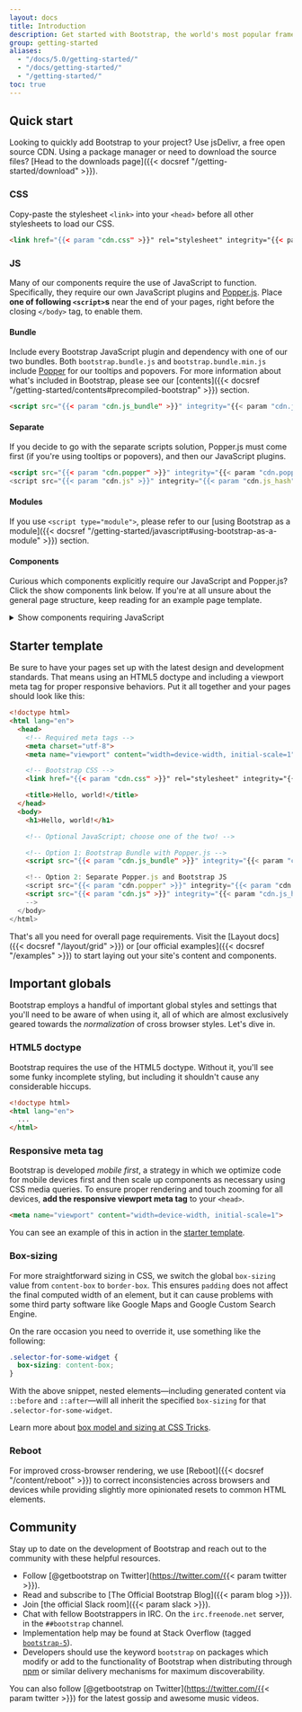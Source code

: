 ```yaml
---
layout: docs
title: Introduction
description: Get started with Bootstrap, the world's most popular framework for building responsive, mobile-first sites, with jsDelivr and a template starter page.
group: getting-started
aliases:
  - "/docs/5.0/getting-started/"
  - "/docs/getting-started/"
  - "/getting-started/"
toc: true
---
```


## Quick start

Looking to quickly add Bootstrap to your project? Use jsDelivr, a free open source CDN. Using a package manager or need to download the source files? [Head to the downloads page]({{< docsref "/getting-started/download" >}}).

### CSS

Copy-paste the stylesheet `<link>` into your `<head>` before all other stylesheets to load our CSS.

```html
<link href="{{< param "cdn.css" >}}" rel="stylesheet" integrity="{{< param "cdn.css_hash" >}}" crossorigin="anonymous">
```

### JS

Many of our components require the use of JavaScript to function. Specifically, they require our own JavaScript plugins and [Popper.js](https://popper.js.org/). Place **one of following `<script>`s** near the end of your pages, right before the closing `</body>` tag, to enable them.

#### Bundle

Include every Bootstrap JavaScript plugin and dependency with one of our two bundles. Both `bootstrap.bundle.js` and `bootstrap.bundle.min.js` include [Popper](https://popper.js.org/) for our tooltips and popovers. For more information about what's included in Bootstrap, please see our [contents]({{< docsref "/getting-started/contents#precompiled-bootstrap" >}}) section.

```html
<script src="{{< param "cdn.js_bundle" >}}" integrity="{{< param "cdn.js_bundle_hash" >}}" crossorigin="anonymous"></script>
```

#### Separate

If you decide to go with the separate scripts solution, Popper.js must come first (if you're using tooltips or popovers), and then our JavaScript plugins.

```html
<script src="{{< param "cdn.popper" >}}" integrity="{{< param "cdn.popper_hash" >}}" crossorigin="anonymous"></script>
<script src="{{< param "cdn.js" >}}" integrity="{{< param "cdn.js_hash" >}}" crossorigin="anonymous"></script>
```

#### Modules

If you use `<script type="module">`, please refer to our [using Bootstrap as a module]({{< docsref "/getting-started/javascript#using-bootstrap-as-a-module" >}}) section.

#### Components

Curious which components explicitly require our JavaScript and Popper.js? Click the show components link below. If you're at all unsure about the general page structure, keep reading for an example page template.

<details>
<summary class="text-primary mb-3">Show components requiring JavaScript</summary>
{{< markdown >}}
- Alerts for dismissing
- Buttons for toggling states and checkbox/radio functionality
- Carousel for all slide behaviors, controls, and indicators
- Collapse for toggling visibility of content
- Dropdowns for displaying and positioning (also requires [Popper.js](https://popper.js.org/))
- Modals for displaying, positioning, and scroll behavior
- Navbar for extending our Collapse plugin to implement responsive behavior
- Toasts for displaying and dismissing
- Tooltips and popovers for displaying and positioning (also requires [Popper.js](https://popper.js.org/))
- Scrollspy for scroll behavior and navigation updates
{{< /markdown >}}
</details>

## Starter template

Be sure to have your pages set up with the latest design and development standards. That means using an HTML5 doctype and including a viewport meta tag for proper responsive behaviors. Put it all together and your pages should look like this:

```html
<!doctype html>
<html lang="en">
  <head>
    <!-- Required meta tags -->
    <meta charset="utf-8">
    <meta name="viewport" content="width=device-width, initial-scale=1">

    <!-- Bootstrap CSS -->
    <link href="{{< param "cdn.css" >}}" rel="stylesheet" integrity="{{< param "cdn.css_hash" >}}" crossorigin="anonymous">

    <title>Hello, world!</title>
  </head>
  <body>
    <h1>Hello, world!</h1>

    <!-- Optional JavaScript; choose one of the two! -->

    <!-- Option 1: Bootstrap Bundle with Popper.js -->
    <script src="{{< param "cdn.js_bundle" >}}" integrity="{{< param "cdn.js_bundle_hash" >}}" crossorigin="anonymous"></script>

    <!-- Option 2: Separate Popper.js and Bootstrap JS
    <script src="{{< param "cdn.popper" >}}" integrity="{{< param "cdn.popper_hash" >}}" crossorigin="anonymous"></script>
    <script src="{{< param "cdn.js" >}}" integrity="{{< param "cdn.js_hash" >}}" crossorigin="anonymous"></script>
    -->
  </body>
</html>
```

That's all you need for overall page requirements. Visit the [Layout docs]({{< docsref "/layout/grid" >}}) or [our official examples]({{< docsref "/examples" >}}) to start laying out your site's content and components.

## Important globals

Bootstrap employs a handful of important global styles and settings that you'll need to be aware of when using it, all of which are almost exclusively geared towards the *normalization* of cross browser styles. Let's dive in.

### HTML5 doctype

Bootstrap requires the use of the HTML5 doctype. Without it, you'll see some funky incomplete styling, but including it shouldn't cause any considerable hiccups.

```html
<!doctype html>
<html lang="en">
  ...
</html>
```

### Responsive meta tag

Bootstrap is developed *mobile first*, a strategy in which we optimize code for mobile devices first and then scale up components as necessary using CSS media queries. To ensure proper rendering and touch zooming for all devices, **add the responsive viewport meta tag** to your `<head>`.

```html
<meta name="viewport" content="width=device-width, initial-scale=1">
```

You can see an example of this in action in the [starter template](#starter-template).

### Box-sizing

For more straightforward sizing in CSS, we switch the global `box-sizing` value from `content-box` to `border-box`. This ensures `padding` does not affect the final computed width of an element, but it can cause problems with some third party software like Google Maps and Google Custom Search Engine.

On the rare occasion you need to override it, use something like the following:

```css
.selector-for-some-widget {
  box-sizing: content-box;
}
```

With the above snippet, nested elements—including generated content via `::before` and `::after`—will all inherit the specified `box-sizing` for that `.selector-for-some-widget`.

Learn more about [box model and sizing at CSS Tricks](https://css-tricks.com/box-sizing/).

### Reboot

For improved cross-browser rendering, we use [Reboot]({{< docsref "/content/reboot" >}}) to correct inconsistencies across browsers and devices while providing slightly more opinionated resets to common HTML elements.

## Community

Stay up to date on the development of Bootstrap and reach out to the community with these helpful resources.

- Follow [@getbootstrap on Twitter](https://twitter.com/{{< param twitter >}}).
- Read and subscribe to [The Official Bootstrap Blog]({{< param blog >}}).
- Join [the official Slack room]({{< param slack >}}).
- Chat with fellow Bootstrappers in IRC. On the `irc.freenode.net` server, in the `##bootstrap` channel.
- Implementation help may be found at Stack Overflow (tagged [`bootstrap-5`](https://stackoverflow.com/questions/tagged/bootstrap-5)).
- Developers should use the keyword `bootstrap` on packages which modify or add to the functionality of Bootstrap when distributing through [npm](https://www.npmjs.com/search?q=keywords:bootstrap) or similar delivery mechanisms for maximum discoverability.

You can also follow [@getbootstrap on Twitter](https://twitter.com/{{< param twitter >}}) for the latest gossip and awesome music videos.
